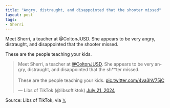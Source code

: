 ```yaml
---
title: "Angry, distraught, and disappointed that the shooter missed"
layout: post
tags:
- Sherri
---
```


Meet Sherri, a teacher at @ColtonJUSD. She appears to be very angry, distraught, and disappointed that the shooter missed.

These are the people teaching your kids.

<blockquote class="twitter-tweet"><p lang="en" dir="ltr">Meet Sherri, a teacher at <a href="https://twitter.com/ColtonJUSD?ref_src=twsrc%5Etfw">@ColtonJUSD</a>. She appears to be very angry, distraught, and disappointed that the sh**ter missed.<br><br>These are the people teaching your kids. <a href="https://t.co/4va3hV75jC">pic.twitter.com/4va3hV75jC</a></p>&mdash; Libs of TikTok (@libsoftiktok) <a href="https://twitter.com/libsoftiktok/status/1815028360558301687?ref_src=twsrc%5Etfw">July 21, 2024</a></blockquote> <script async src="https://platform.twitter.com/widgets.js" charset="utf-8"></script>

Source: Libs of TikTok, via [𝕏](https://x.com)
